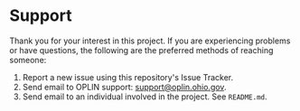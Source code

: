 Support
=======

Thank you for your interest in this project.  If you are experiencing problems
or have questions, the following are the preferred methods of reaching someone:

1. Report a new issue using this repository's Issue Tracker.
1. Send email to OPLIN support: [support@oplin.ohio.gov](mailto:support@oplin.ohio.gov).
1. Send email to an individual involved in the project. See  `README.md`.
